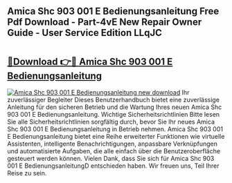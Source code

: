 ## Amica Shc 903 001 E Bedienungsanleitung Free Pdf Download - Part-4vE New Repair Owner Guide - User Service Edition LLqJC

# <h2><a href="http://df3tnq.blite.top/?on=Amica+Shc+903+001+E+Bedienungsanleitung">🔗Download 👉🔴 Amica Shc 903 001 E Bedienungsanleitung</a></h2>

[![Amica Shc 903 001 E Bedienungsanleitung new download](https://i.imgur.com/lujVjoI.png)](http://df3tnq.blite.top/?on=Amica+Shc+903+001+E+Bedienungsanleitung)
Ihr zuverlässiger Begleiter Dieses Benutzerhandbuch bietet eine zuverlässige Anleitung für den sicheren Betrieb und die Wartung Ihres neuen Amica Shc 903 001 E Bedienungsanleitung. Wichtige Sicherheitsrichtlinien Bitte lesen Sie alle Sicherheitsrichtlinien sorgfältig durch, bevor Sie Ihr neues Amica Shc 903 001 E Bedienungsanleitung in Betrieb nehmen. Amica Shc 903 001 E Bedienungsanleitung bietet eine Reihe erweiterter Funktionen wie virtuelle Assistenten, intelligente Benachrichtigungen, anpassbare Verknüpfungen und automatisierte Aufgaben, die alle einfach über die Benutzeroberfläche gesteuert werden können. Vielen Dank, dass Sie sich für Amica Shc 903 001 E BedienungsanleitungD entschieden haben. Wir freuen uns, Teil Ihrer Reise zu sein.
